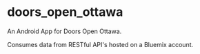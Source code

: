 # doors_open_ottawa
An Android App for Doors Open Ottawa.

Consumes data from RESTful API's hosted on a Bluemix account.
